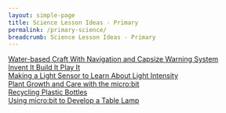 ```yaml
---
layout: simple-page
title: Science Lesson Ideas - Primary
permalink: /primary-science/
breadcrumb: Science Lesson Ideas - Primary
---
```

[Water-based Craft With Navigation and Capsize Warning System](/keming-primary-water-based-craft-with-navigation-and-capsize-warning-system/)<br>
[Invent It Build It Play It](/kong-hwa-school-invent-it-build-it-play-it/)<br>
[Making a Light Sensor to Learn About Light Intensity](/nan-chiau-primary-making-a-light-sensor-to-learn-about-light-intensity/)<br>
[Plant Growth and Care with the micro:bit](/tinkertanker-plant-growth-and-care-with-the-microbit/)<br>
[Recycling Plastic Bottles](/yio-chu-kang-primary-recycling-plastic-bottles/)<br>
[Using micro:bit to Develop a Table Lamp](/yu-neng-primary-using-microbit-to-develop-a-table-lamp/)<br>
